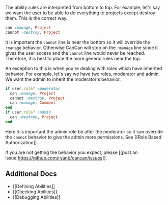 The ability rules are interpreted from bottom to top. For example, let's say we want the user to be able to do everything to projects except destroy them. This is the correct way.

```ruby
can :manage, Project
cannot :destroy, Project
```

It is important the `cannot` line is near the bottom so it will override the `:manage` behavior. Otherwise CanCan will stop on the `:manage` line since it gives the user access and the `cannot` line would never be reached. Therefore, it is best to place the more generic rules near the top.

An exception to this is when you're dealing with roles which have inherited behavior. For example, let's say we have two roles, moderator and admin. We want the admin to inherit the moderator's behavior.

```ruby
if user.role? :moderator
  can :manage, Project
  cannot :destroy, Project
  can :manage, Comment
end
if user.role? :admin
  can :destroy, Project
end
```

Here it is important the admin role be after the moderator so it can override the `cannot` behavior to give the admin more permissions. See [[Role Based Authorization]].

If you are not getting the behavior you expect, please [[post an issue|https://github.com/ryanb/cancan/issues]].

## Additional Docs

* [[Defining Abilities]]
* [[Checking Abilities]]
* [[Debugging Abilities]]